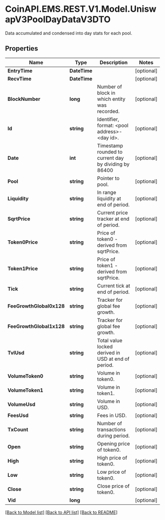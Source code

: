 # CoinAPI.EMS.REST.V1.Model.UniswapV3PoolDayDataV3DTO
Data accumulated and condensed into day stats for each pool.

## Properties

Name | Type | Description | Notes
------------ | ------------- | ------------- | -------------
**EntryTime** | **DateTime** |  | [optional] 
**RecvTime** | **DateTime** |  | [optional] 
**BlockNumber** | **long** | Number of block in which entity was recorded. | [optional] 
**Id** | **string** | Identifier, format: &lt;pool address&gt;-&lt;day id&gt;. | [optional] 
**Date** | **int** | Timestamp rounded to current day by dividing by 86400 | [optional] 
**Pool** | **string** | Pointer to pool. | [optional] 
**Liquidity** | **string** | In range liquidity at end of period. | [optional] 
**SqrtPrice** | **string** | Current price tracker at end of period. | [optional] 
**Token0Price** | **string** | Price of token0 - derived from sqrtPrice. | [optional] 
**Token1Price** | **string** | Price of token1 - derived from sqrtPrice. | [optional] 
**Tick** | **string** | Current tick at end of period. | [optional] 
**FeeGrowthGlobal0x128** | **string** | Tracker for global fee growth. | [optional] 
**FeeGrowthGlobal1x128** | **string** | Tracker for global fee growth. | [optional] 
**TvlUsd** | **string** | Total value locked derived in USD at end of period. | [optional] 
**VolumeToken0** | **string** | Volume in token0. | [optional] 
**VolumeToken1** | **string** | Volume in token1. | [optional] 
**VolumeUsd** | **string** | Volume in USD. | [optional] 
**FeesUsd** | **string** | Fees in USD. | [optional] 
**TxCount** | **string** | Number of transactions during period. | [optional] 
**Open** | **string** | Opening price of token0. | [optional] 
**High** | **string** | High price of token0. | [optional] 
**Low** | **string** | Low price of token0. | [optional] 
**Close** | **string** | Close price of token0. | [optional] 
**Vid** | **long** |  | [optional] 

[[Back to Model list]](../README.md#documentation-for-models) [[Back to API list]](../README.md#documentation-for-api-endpoints) [[Back to README]](../README.md)

